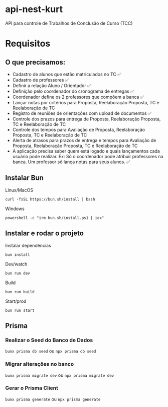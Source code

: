 # api-nest-kurt
API para controle de Trabalhos de Conclusão de Curso (TCC)

# Requisitos
## O que precisamos:
- Cadastro de alunos que estão matriculados no TC ✅
- Cadastro de professores ✅
- Definir a relação Aluno / Orientador ✅
- Definição pelo coordenador do cronograma de entregas ✅
- Coordenador define os 2 professores que compõem a banca ✅
- Lançar notas por critérios para Proposta, Reelaboração Proposta, TC e Reelaboração de TC
- Registro de reuniões de orientações com upload de documentos ✅
- Controle dos prazos para entrega de Proposta, Reelaboração Proposta, TC e Reelaboração de TC
- Controle dos tempos para Avaliação de Proposta, Reelaboração Proposta, TC e Reelaboração de TC
- Alerta de atrasos para prazos de entrega e tempos para Avaliação de Proposta, Reelaboração Proposta, TC e Reelaboração de TC
- A aplicação precisa saber quem está logado e quais lançamentos cada usuário pode realizar. Ex: Só o coordenador pode atribuir professores na banca. Um professor só lança notas para seus alunos. ✅


## Instalar Bun

Linux/MacOS

```curl -fsSL https://bun.sh/install | bash```

Windows

```powershell -c "irm bun.sh/install.ps1 | iex"```


## Instalar e rodar o projeto
Instalar dependências

```bun install```

Dev/watch

```bun run dev```

Build

```bun run build```

Start/prod

```bun run start```


## Prisma
### Realizar o Seed do Banco de Dados
```bunx prisma db seed``` ou ```npx prisma db seed```

### Migrar alterações no banco
```bunx prisma migrate dev``` ou ```npx prisma migrate dev```

### Gerar o Prisma Client
```bunx prisma generate``` ou ```npx prisma generate```